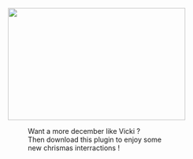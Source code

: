 <img style="margin-left: 32%" width="360px" height="228px" src="http://www.comment-contacter.fr/images/easyblog_articles/188/pere-noel.jpg"><br>
<div style="margin-left: 40%">
Want a more december like Vicki ?<br>
Then download this plugin to enjoy some new chrismas interractions !<br>
</div>

